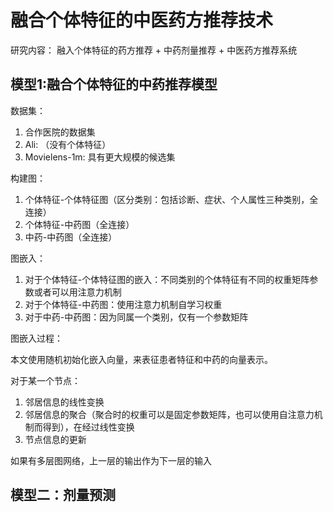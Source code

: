 # 融合个体特征的中医药方推荐技术

研究内容：
融入个体特征的药方推荐 + 中药剂量推荐 + 中医药方推荐系统

## 模型1:融合个体特征的中药推荐模型

数据集：
1. 合作医院的数据集
2. Ali: （没有个体特征）
3. Movielens-1m: 具有更大规模的候选集

构建图：

1. 个体特征-个体特征图（区分类别：包括诊断、症状、个人属性三种类别，全连接）
2. 个体特征-中药图（全连接）
3. 中药-中药图（全连接）

图嵌入：

1. 对于个体特征-个体特征图的嵌入：不同类别的个体特征有不同的权重矩阵参数或者可以用注意力机制
2. 对于个体特征-中药图：使用注意力机制自学习权重
3. 对于中药-中药图：因为同属一个类别，仅有一个参数矩阵

图嵌入过程：

本文使用随机初始化嵌入向量，来表征患者特征和中药的向量表示。

对于某一个节点：

1. 邻居信息的线性变换
2. 邻居信息的聚合（聚合时的权重可以是固定参数矩阵，也可以使用自注意力机制而得到），在经过线性变换
3. 节点信息的更新

如果有多层图网络，上一层的输出作为下一层的输入

## 模型二：剂量预测





